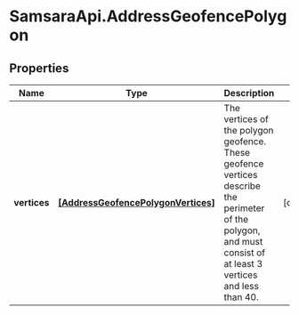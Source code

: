 # SamsaraApi.AddressGeofencePolygon

## Properties
Name | Type | Description | Notes
------------ | ------------- | ------------- | -------------
**vertices** | [**[AddressGeofencePolygonVertices]**](AddressGeofencePolygonVertices.md) | The vertices of the polygon geofence. These geofence vertices describe the perimeter of the polygon, and must consist of at least 3 vertices and less than 40. | [optional] 


